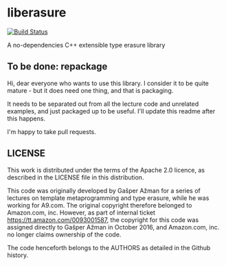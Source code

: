 liberasure
==========
[![Build Status](https://travis-ci.org/atomgalaxy/liberasure.svg?branch=master)](https://travis-ci.org/atomgalaxy/liberasure)

A no-dependencies C++ extensible type erasure library

To be done: repackage
---------------------

Hi, dear everyone who wants to use this library. I consider it to be quite
mature - but it does need one thing, and that is packaging.

It needs to be separated out from all the lecture code and unrelated examples,
and just packaged up to be useful. I'll update this readme after this happens.

I'm happy to take pull requests.

LICENSE
-------

This work is distributed under the terms of the Apache 2.0 licence, as described
in the LICENSE file in this distribution.

This code was originally developed by Gašper Ažman for a series of lectures on
template metaprogramming and type erasure, while he was working for A9.com. The
original copyright therefore belonged to Amazon.com, inc. However, as part of
internal ticket https://tt.amazon.com/0093001587, the copyright for this code
was assigned directly to Gašper Ažman in October 2016, and Amazon.com, inc. no
longer claims ownership of the code.

The code henceforth belongs to the AUTHORS as detailed in the Github
history.
